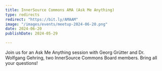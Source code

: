 ```yaml
---
title: InnerSource Commons AMA (Ask Me Anything)
type: redirects
redirect: "https://bit.ly/AMAAM"
image: "/images/events/meetup-2024-06-20.png"
date: 2024-06-20
publishDate: 2024-05-29

---
```


Join us for an Ask Me Anything session with Georg Grütter and Dr. Wolfgang Gehring, two InnerSource Commons Board members. Bring all your questions!


